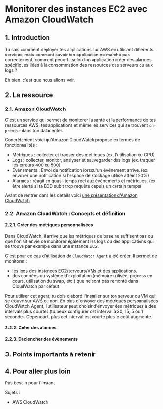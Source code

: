 # Monitorer des instances EC2 avec Amazon CloudWatch

## 1. Introduction
Tu sais comment déployer tes applications sur AWS en utilisant différents services, 
mais comment savoir ton application ne marche pas correctement, comment peux-tu selon ton application créer des alarmes spécifiques
liées à la consommation des ressources des serveurs ou aux logs ?

Eh bien, c'est que nous allons voir.

## 2. La ressource
### 2.1. Amazon CloudWatch
C'est un service qui permet de monitorer la santé et la performance de tes ressources AWS, tes applications
et même les services qui se trouvent `on-premise` dans ton datacenter.

Concrètement voici qu'Amazon CloudWatch propose en termes de fonctionnalités :
- Métriques : collecter et traquer des métriques (ex. l'utilisation du CPU)
- Logs : collecter, monitor, analyser et sauvegarder des logs (ex. traquer les erreurs 400 ou 500)
- Événements : Envoi de notification lorsqu'un événement arrive. (ex. envoyer une notification si l'espace de stockage utilisé atteint 90%)
- Alarmes : réagit en quasi-temps réel aux événements et métriques. (ex. être alerté si ta BDD subit trop requête depuis un certain temps)

Avant de rentrer dans les détails voici [une présentation d'Amazon CloudWatch](https://www.youtube.com/watch?v=k7wuIrHU4UY)


### 2.2. Amazon CloudWatch : Concepts et définition
#### 2.2.1. Créer des métriques personnalisées
Dans CloudWatch, il arrive que les métriques de base ne suffisent pas ou que l'on ait envie de monitorer également les logs ou des applications qui se trouve par example dans une instance EC2.

C'est pour ce cas d'utilisation de `CloudWatch Agent` a été créer. Il permet de monitorer : 
- les logs des instances EC2/serveurs/VMs et des applications.
- des données du système d'exploitation (mémoire utilisée, process en cours, utilisation du swap, etc.) que ne sont pas remonté dans CloudWatch par défaut

Pour utiliser cet agent, tu dois d'abord l'installer sur ton serveur ou VM qui se trouve sur AWS ou non.
En plus d'envoyer des métriques personnalisées CloudWatch Agent, l'utilisateur peut choisir d'envoyer des métriques à des intervals plus courtes (tu peux configurer cet interval à 30, 15, 5 ou 1 seconde).
Cependant, plus cet interval est courte plus le coût augmente.


#### 2.2.2. Créer des alarmes


#### 2.2.3. Déclencher des évènements




## 3. Points importants à retenir


## 4. Pour aller plus loin
Pas besoin pour l'instant



Sujets :
- AWS CloudWatch

